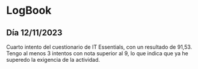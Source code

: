 # LogBook 
## Día 12/11/2023

Cuarto intento del cuestionario de IT Essentials, con un resultado de 91,53. Tengo al menos 3 intentos con nota superior al 9, lo que indica que ya he superedo la exigencia de la actividad.